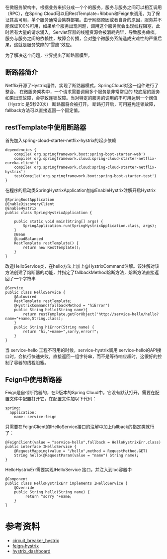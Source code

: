 在微服务架构中，根据业务来拆分成一个个的服务，服务与服务之间可以相互调用（RPC），在Spring Cloud可以用RestTemplate+Ribbon和Feign来调用。为了保证其高可用，单个服务通常会集群部署。由于网络原因或者自身的原因，服务并不能保证100%可用，如果单个服务出现问题，调用这个服务就会出现线程阻塞，此时若有大量的请求涌入，Servlet容器的线程资源会被消耗完毕，导致服务瘫痪。服务与服务之间的依赖性，故障会传播，会对整个微服务系统造成灾难性的严重后果，这就是服务故障的“雪崩”效应。

为了解决这个问题，业界提出了断路器模型。

## 断路器简介
Netflix开源了Hystrix组件，实现了断路器模式，SpringCloud对这一组件进行了整合。 在微服务架构中，一个请求需要调用多个服务是非常常见的
较底层的服务如果出现故障，会导致连锁故障。当对特定的服务的调用的不可用达到一个阀值（Hystric 是5秒20次） 断路器将会被打开。
断路打开后，可用避免连锁故障，fallback方法可以直接返回一个固定值。

## restTemplate中使用断路器

首先加入spring-cloud-starter-netflix-hystrix的起步依赖

````
dependencies {
    compile('org.springframework.boot:spring-boot-starter-web')
    compile('org.springframework.cloud:spring-cloud-starter-netflix-eureka-client')
    compile('org.springframework.cloud:spring-cloud-starter-netflix-hystrix')
    testCompile('org.springframework.boot:spring-boot-starter-test')
}
````

在程序的启动类SpringHystrixApplication加@EnableHystrix注解开启Hystrix
````
@SpringBootApplication
@EnableDiscoveryClient
@EnableHystrix
public class SpringHystrixApplication {

    public static void main(String[] args) {
        SpringApplication.run(SpringHystrixApplication.class, args);
    }
    @Bean
    @LoadBalanced
    RestTemplate restTemplate() {
        return new RestTemplate();
    }
}
````

改造HelloService类，在hello方法上加上@HystrixCommand注解。该注解对该方法创建了熔断器的功能，并指定了fallbackMethod熔断方法，熔断方法直接返回了一个字符串
````
@Service
public class HelloService {
    @Autowired
    RestTemplate restTemplate;
    @HystrixCommand(fallbackMethod = "hiError")
    public String hello(String name){
        return restTemplate.getForObject("http://service-hello/hello?name="+name,String.class);
    }
    public String hiError(String name) {
        return "hi,"+name+",sorry,error!";
    }
}
````

当 service-hello 工程不可用的时候，service-hystrix调用 service-hello的API接口时，会执行快速失败，直接返回一组字符串，而不是等待响应超时，这很好的控制了容器的线程阻塞。

## Feign中使用断路器

Feign是自带断路器的，在D版本的Spring Cloud中，它没有默认打开。需要在配置文件中配置打开它，在配置文件加以下代码：
````
spring:
  application:
    name: service-feign
````
只需要在FeignClient的IHelloService接口的注解中加上fallback的指定类就行了：
````
@FeignClient(value = "service-hello",fallback = HelloHystrixErr.class)
public interface IHelloService {
    @RequestMapping(value = "/hello",method = RequestMethod.GET)
    String hello(@RequestParam(value = "name") String name);
}
````
HelloHystrixErr需要实现IHelloService 接口，并注入到Ioc容器中
````
@Component
public class HelloHystrixErr implements IHelloService {
    @Override
    public String hello(String name) {
         return "sorry "+name;
    }
}
````

# 参考资料
* [circuit_breaker_hystrix](http://projects.spring.io/spring-cloud/spring-cloud.html#_circuit_breaker_hystrix_clients)
* [feign-hystrix](http://projects.spring.io/spring-cloud/spring-cloud.html#spring-cloud-feign-hystrix)
* [hystrix_dashboard](http://projects.spring.io/spring-cloud/spring-cloud.html#_circuit_breaker_hystrix_dashboard)


